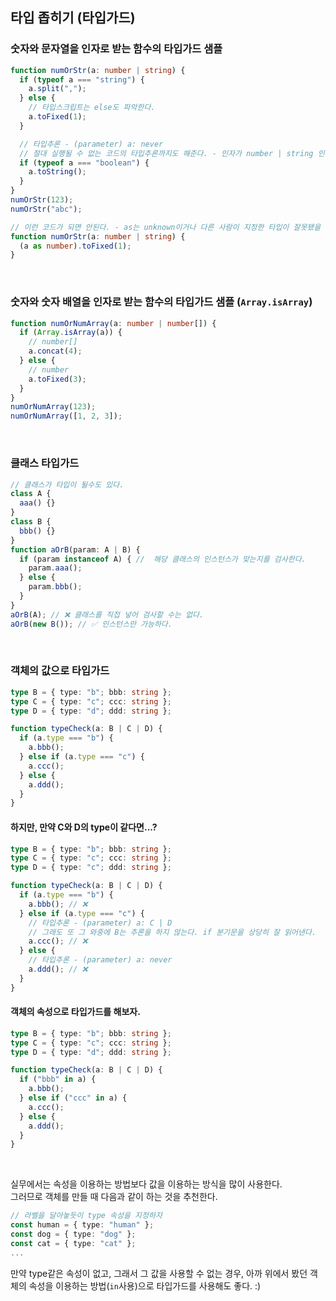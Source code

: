 ## 타입 좁히기 (타입가드)

### 숫자와 문자열을 인자로 받는 함수의 타입가드 샘플

```ts
function numOrStr(a: number | string) {
  if (typeof a === "string") {
    a.split(",");
  } else {
    // 타입스크립트는 else도 파악한다.
    a.toFixed(1);
  }

  // 타입추론 - (parameter) a: never
  // 절대 실행될 수 없는 코드의 타입추론까지도 해준다. - 인자가 number | string 인데, 분기가 boolean인 경우
  if (typeof a === "boolean") {
    a.toString();
  }
}
numOrStr(123);
numOrStr("abc");

// 이런 코드가 되면 안된다. - as는 unknown이거나 다른 사람이 지정한 타입이 잘못됐을 경우에만 사용하자.
function numOrStr(a: number | string) {
  (a as number).toFixed(1);
}
```

<br />

### 숫자와 숫자 배열을 인자로 받는 함수의 타입가드 샘플 (`Array.isArray`)

```ts
function numOrNumArray(a: number | number[]) {
  if (Array.isArray(a)) {
    // number[]
    a.concat(4);
  } else {
    // number
    a.toFixed(3);
  }
}
numOrNumArray(123);
numOrNumArray([1, 2, 3]);
```

<br />

### 클래스 타입가드

```ts
// 클래스가 타입이 될수도 있다.
class A {
  aaa() {}
}
class B {
  bbb() {}
}
function aOrB(param: A | B) {
  if (param instanceof A) { //  해당 클래스의 인스턴스가 맞는지를 검사한다.
    param.aaa();
  } else {
    param.bbb();
  }
}
aOrB(A); // ❌ 클래스를 직접 넣어 검사할 수는 없다.
aOrB(new B()); // ✅ 인스턴스만 가능하다.
```

<br />

### 객체의 값으로 타입가드

```ts
type B = { type: "b"; bbb: string };
type C = { type: "c"; ccc: string };
type D = { type: "d"; ddd: string };

function typeCheck(a: B | C | D) {
  if (a.type === "b") {
    a.bbb();
  } else if (a.type === "c") {
    a.ccc();
  } else {
    a.ddd();
  }
}
```

#### 하지만, 만약 C와 D의 type이 같다면...?

```ts
type B = { type: "b"; bbb: string };
type C = { type: "c"; ccc: string };
type D = { type: "c"; ddd: string };

function typeCheck(a: B | C | D) {
  if (a.type === "b") {
    a.bbb(); // ❌
  } else if (a.type === "c") {
    // 타입추론 - (parameter) a: C | D
    // 그래도 또 그 와중에 B는 추론을 하지 않는다. if 분기문을 상당히 잘 읽어낸다.
    a.ccc(); // ❌
  } else {
    // 타입추론 - (parameter) a: never
    a.ddd(); // ❌
  }
}
```

#### 객체의 속성으로 타입가드를 해보자.

```ts
type B = { type: "b"; bbb: string };
type C = { type: "c"; ccc: string };
type D = { type: "d"; ddd: string };

function typeCheck(a: B | C | D) {
  if ("bbb" in a) {
    a.bbb();
  } else if ("ccc" in a) {
    a.ccc();
  } else {
    a.ddd();
  }
}
```

<br />

실무에서는 속성을 이용하는 방법보다 값을 이용하는 방식을 많이 사용한다. <br />
그러므로 객체를 만들 때 다음과 같이 하는 것을 추천한다.

```ts
// 라벨을 달아놓듯이 type 속성을 지정하자
const human = { type: "human" };
const dog = { type: "dog" };
const cat = { type: "cat" };
...
```

만약 type같은 속성이 없고, 그래서 그 값을 사용할 수 없는 경우, 아까 위에서 봤던 객체의 속성을 이용하는 방법(`in`사용)으로 타입가드를 사용해도 좋다. :)
